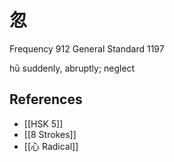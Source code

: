 # 忽
Frequency 912
General Standard 1197

hū
suddenly, abruptly; neglect

## References
- [[HSK 5]]
- [[8 Strokes]]
- [[心 Radical]]